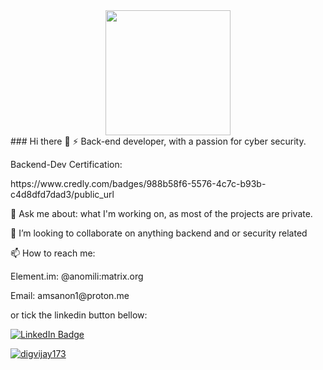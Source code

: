 
<div id="header" align="center">
  <img src="https://media.giphy.com/media/xTcnSWYZvafyhEACBO/giphy.gif" width="200"/>
</div>
### Hi there 👋
⚡ Back-end developer, with a passion for cyber security.
<p>
Backend-Dev Certification:
<p>
https://www.credly.com/badges/988b58f6-5576-4c7c-b93b-c4d8dfd7dad3/public_url

💬 Ask me about: what I'm working on, as most of the projects are private.
<p>
👯 I’m looking to collaborate on anything backend and or security related
  <p>
📫 How to reach me:
    <p>
    Element.im:
    @anomili:matrix.org 
  <p>
    Email: amsanon1@proton.me
    <p>
    or tick the linkedin button bellow:
<div id="badges">
  <a href="www.linkedin.com/in/aaron-jrnetworksecurityengineer">
  <img src="https://img.shields.io/badge/LinkedIn-blue?style=for-the-badge&logo=linkedin&logoColor=white" alt="LinkedIn Badge"/>
</div>
  <p>
    <p align="left"> 
<img src="https://komarev.com/ghpvc/?username=USERNAME&label=Views&color=blue&style=plastic" alt="digvijay173" />
 <p> 

<!--
**aaronms1/aaronms1** is a ✨ _special_ ✨ repository because its `README.md` (this file) appears on your GitHub profile.

Here are some ideas to get you started:

- 🔭 I’m currently working on ...
-🌱 I’m currently learning Backend development
- 👯 I’m looking to collaborate on anything
- 🤔 I’m looking for help with ...
- 💬 Ask me about: what I'm working on, as most of the projects are private.
- 📫 How to reach me: I preffer Element.im, @anomili:matrix.org 

  <a href="https://github.com/aaronms1">
  <img align="center" src="https://github-readme-stats.vercel.app/api/top-langs/?username=aaronms1&theme=light&hide_langs_below=1" />
</a>

      <p>
        <a href="https://www.credly.com/badges/988b58f6-5576-4c7c-b93b-c4d8dfd7dad3/public_url"
           </a>
        


- 😄 Pronouns: ...
- ⚡ Fun fact: ...
-->
